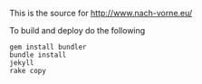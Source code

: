 This is the source for http://www.nach-vorne.eu/

To build and deploy do the following

    gem install bundler
    bundle install
    jekyll
    rake copy
